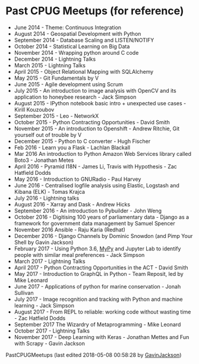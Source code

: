 Past CPUG Meetups (for reference)
=================================

* June 2014 - Theme: Continuous Integration
* August 2014 - Geospatial Development with Python
* September 2014 - Database Scaling and LISTEN/NOTIFY
* October 2014 - Statistical Learning on Big Data
* November 2014 - Wrapping python around C code
* December 2014 - Lightning Talks
* March 2015 - Lightning Talks
* April 2015 - Object Relational Mapping with SQLAlchemy
* May 2015 - Git Fundamentals by V
* June 2015 - Agile development using Scrum
* July 2015 - An introduction to image analysis with OpenCV and its application to honeybee research - Jack Simpson
* August 2015 - IPython notebook basic intro + unexpected use cases - Kirill Kouzoubov
* September 2015 - Leo - NetworkX
* October 2015 - Python Contracting Opportunities - David Smith
* November 2015 - An introduction to Openshift - Andrew Ritchie, Git yourself out of trouble by V
* December 2015 - Python to C converter - Hugh Fischer
* Feb 2016 - Learn you a Flask - Lachlan Blackall
* Mar 2016 An introduction to Python Amazon Web Services library called Boto3 - Jonathan Metes
* April 2016 - Pyramid I18N - James Li, Travis with Hypothesis - Zac Hatfield Dodds
* May 2016 - Introduction to GNURadio - Paul Harvey
* June 2016 - Centralised logfile analysis using Elastic, Logstash and Kibana (ELK) - Tomas Krajca
* July 2016 - Lightning talks
* August 2016 - Xarray and Dask - Andrew Hicks
* September 2016 - An introduction to Pybuilder - John Weng
* October 2016 - Digitising 100 years of parliamentary data - Django as a framework for government data management by Samuel Spencer
* November 2016 Ansible - Raju Karia (Redhat)
* December 2016 - Django Channels by Dominic Snowdon (and Pimp Your Shell by Gavin Jackson)
* February 2017 - Using Python 3.6, [MyPy](/moin/MyPy) and Jupyter Lab to identify people with similar meal preferences - Jack Simpson
* March 2017 - Lightning Talks
* April 2017 - Python Contracting Opportunities in the ACT - David Smith
* May 2017 - Introduction to GraphQL in Python - Team Reposit, led by Mike Leonard
* June 2017 - Applications of python for marine conservation - Jonah Sullivan
* July 2017 - Image recognition and tracking with Python and machine learning - Jack Simpson
* August 2017 - From REPL to reliable: working code without wasting time - Zac Hatfield Dodds
* September 2017 The Wizardry of Metaprogramming - Mike Leonard
* October 2017 - Lightning Talks
* November 2017 - Deep Learning with Keras - Jonathan Mettes and Fun with Scrapy - Gavin Jackson

PastCPUGMeetups (last edited 2018-05-08 00:58:28 by [GavinJackson](/moin/GavinJackson "GavinJackson @ dk.lesmills.net.au[203.29.87.142]"))
